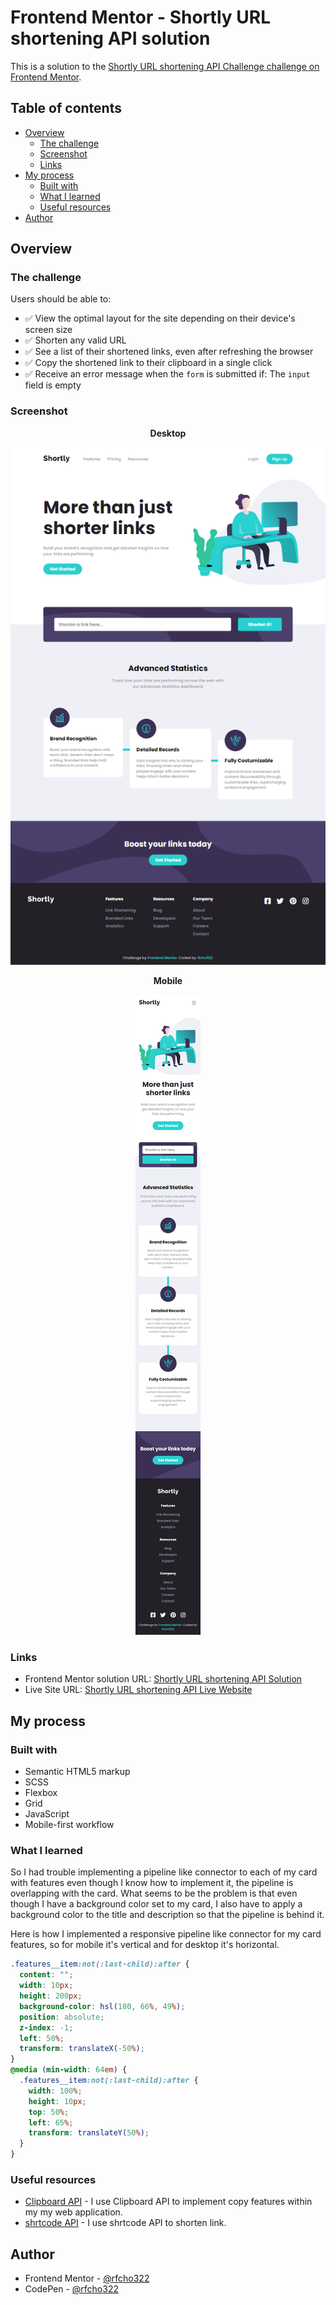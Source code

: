 # Frontend Mentor - Shortly URL shortening API solution

This is a solution to the [Shortly URL shortening API Challenge challenge on Frontend Mentor](https://www.frontendmentor.io/challenges/url-shortening-api-landing-page-2ce3ob-G).

## Table of contents

- [Overview](#overview)
  - [The challenge](#the-challenge)
  - [Screenshot](#screenshot)
  - [Links](#links)
- [My process](#my-process)
  - [Built with](#built-with)
  - [What I learned](#what-i-learned)
  - [Useful resources](#useful-resources)
- [Author](#author)

## Overview

### The challenge

Users should be able to:

- &#9989; View the optimal layout for the site depending on their device's screen size
- &#9989; Shorten any valid URL
- &#9989; See a list of their shortened links, even after refreshing the browser
- &#9989; Copy the shortened link to their clipboard in a single click
- &#9989; Receive an error message when the `form` is submitted if:
  The `input` field is empty

### Screenshot

<p align="center">
  <strong>Desktop</strong>
</p>
<p align="center">
  <img src="images/ss-desktop.png"/>
</p>
<p align="center">
  <strong>Mobile</strong>
</p>
<p align="center">
  <img src="images/ss-mobile.png"/>
</p>

### Links

- Frontend Mentor solution URL: [Shortly URL shortening API Solution](https://www.frontendmentor.io/solutions/shortly-url-shortening-api-solution-using-scss-bem-flex-and-grid-brURUP6bZh)
- Live Site URL: [Shortly URL shortening API Live Website](https://rfcho322.github.io/fem-shortly/)

## My process

### Built with

- Semantic HTML5 markup
- SCSS
- Flexbox
- Grid
- JavaScript
- Mobile-first workflow


### What I learned

So I had trouble implementing a pipeline like connector to each of my card with features even though I know how to implement it, the pipeline is overlapping with the card. What seems to be the problem is that even though I have a background color set to my card, I also have to apply a background color to the title and description so that the pipeline is behind it.

Here is how I implemented a responsive pipeline like connector for my card features, so for mobile it's vertical and for desktop it's horizontal.

```css
.features__item:not(:last-child):after {
  content: "";
  width: 10px;
  height: 200px;
  background-color: hsl(180, 66%, 49%);
  position: absolute;
  z-index: -1;
  left: 50%;
  transform: translateX(-50%);
}
@media (min-width: 64em) {
  .features__item:not(:last-child):after {
    width: 100%;
    height: 10px;
    top: 50%;
    left: 65%;
    transform: translateY(50%);
  }
}
```

### Useful resources

- [Clipboard API](https://developer.mozilla.org/en-US/docs/Web/API/Navigator/clipboard) - I use Clipboard API to implement copy features within my my web application.
- [shrtcode API](https://shrtco.de/docs) - I use shrtcode API to shorten link.

## Author

- Frontend Mentor - [@rfcho322](https://www.frontendmentor.io/profile/rfcho322)
- CodePen - [@rfcho322](https://codepen.io/rfcho322)

